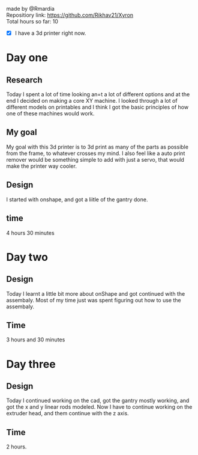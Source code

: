 made by @Rmardia \
Repositiory link: https://github.com/Rikhav21/Xyron \
Total hours so far: 10
- [x] I have a 3d printer right now.
# Day one
## Research
Today I spent a lot of time looking an=t a lot of different options and at the end I decided on making a core XY machine. I looked through a lot of different models on printables and I think I got the basic principles of how one of these machines would work.
## My goal
My goal with this 3d printer is to 3d print as many of the parts as possible from the frame, to whatever crosses my mind. I also feel like a auto print remover would be something simple to add with just a servo, that would make the printer way cooler.
## Design
I started with onshape, and got a liitle of the gantry done. 
## time
4 hours 30 minutes
# Day two
## Design
Today I learnt a little bit more about onShape and got continued with the assembaly. Most of my time just was spent figuring out how to use the assembaly.
## Time
3 hours and 30 minutes
# Day three
## Design
Today I continued working on the cad, got the gantry mostly working, and got the x and y linear rods modeled. Now I have to continue working on the extruder head, and them continue with the z axis.
## Time
2 hours.
